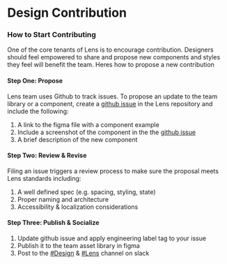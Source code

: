 # Design Contribution

### How to Start Contributing

One of the core tenants of Lens is to encourage contribution. Designers should feel empowered to share and propose new components and styles they feel will benefit the team. Heres how to propose a new contribution

#### Step One: Propose

Lens team uses Github to track issues. To propose an update to the team library or a component, create a [github issue](https://github.com/looker/lens) in the Lens repository and include the following: 

1. A link to the figma file with a component example
2. Include a screenshot of the component in the the [github issue](#https://github.com/looker/lens)
3. A brief description of the new component

#### Step Two: Review & Revise
Filing an issue triggers a review process to make sure the proposal meets Lens standards including:

1. A well defined spec (e.g. spacing, styling, state)
2. Proper naming and architecture 
3. Accessibility & localization considerations

#### Step Three: Publish & Socialize
 
1. Update github issue and apply engineering label tag to your issue
2. Publish it to the team asset library in figma
3. Post to the [#Design](#) & [#Lens](#) channel on slack 